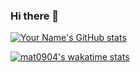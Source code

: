 ### Hi there 👋

<!--
**mat0904/mat0904** is a ✨ _special_ ✨ repository because its `README.md` (this file) appears on your GitHub profile.

Here are some ideas to get you started:

- 🔭 I’m currently working on ...
- 🌱 I’m currently learning ...
- 👯 I’m looking to collaborate on ...
- 🤔 I’m looking for help with ...
- 💬 Ask me about ...
- 📫 How to reach me: ...
- 😄 Pronouns: ...
- ⚡ Fun fact: ...
-->

[![Your Name's GitHub stats](https://github-readme-stats.vercel.app/api?username=mat0904&show_icons=true&title_color=00ADB5&icon_color=00ADB5&text_color=333333&bg_color=ffffff)](https://github.com/mat0904)

[![mat0904's wakatime stats](https://github-readme-stats.vercel.app/api/wakatime?username=mat0904)](https://github.com/anuraghazra/github-readme-stats)
